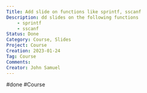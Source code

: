 ```yaml
---
Title: Add slide on functions like sprintf, sscanf
Description: dd slides on the following functions
    - sprintf
    - sscanf
Status: Done
Category: Course, Slides
Project: Course
Creation: 2023-01-24
Tag: Course
Comments:
Creator: John Samuel
---
```


#done #Course 